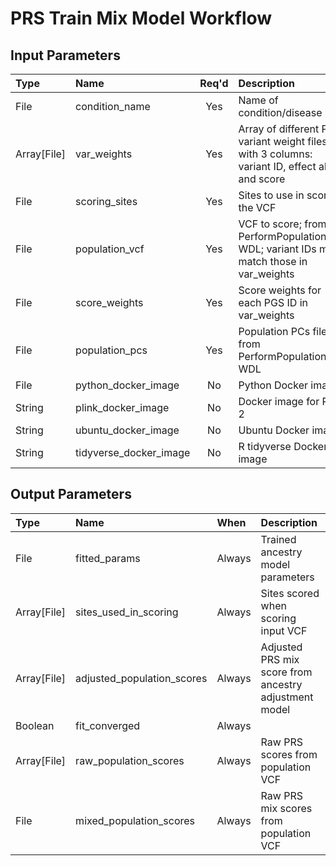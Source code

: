 # PRS Train Mix Model Workflow

## Input Parameters

| Type | Name | Req'd | Description | Default Value |
| :--- | :--- | :---: | :--- | :--- |
| File | condition_name | Yes | Name of condition/disease | |
| Array[File] | var_weights | Yes | Array of different PGS variant weight files, with 3 columns: variant ID, effect allele, and score | |
| File | scoring_sites | Yes | Sites to use in scoring the VCF | |
| File | population_vcf | Yes | VCF to score; from PerformPopulationPCA WDL; variant IDs much match those in var_weights | |
| File | score_weights | Yes | Score weights for each PGS ID in var_weights | |
| File | population_pcs | Yes | Population PCs file from PerformPopulationPCA WDL | |
| File | python_docker_image | No | Python Docker image | "python:3.9.10" |
| String | plink_docker_image | No | Docker image for Plink 2 | us.gcr.io/broad-dsde-methods/plink2_docker@sha256:4455bf22ada6769ef00ed0509b278130ed98b6172c91de69b5bc2045a60de124 |
| String | ubuntu_docker_image | No | Ubuntu Docker image | "ubuntu:21.10" |
| String | tidyverse_docker_image | No | R tidyverse Docker image | "rocker/tidyverse@sha256:0adaf2b74b0aa79dada2e829481fa63207d15cd73fc1d8afc37e36b03778f7e1" |

## Output Parameters

| Type | Name | When | Description |
| :--- | :--- | :--- | :--- |
| File | fitted_params | Always | Trained ancestry model parameters |
| Array[File] | sites_used_in_scoring | Always | Sites scored when scoring input VCF |
| Array[File] | adjusted_population_scores | Always | Adjusted PRS mix score from ancestry adjustment model |
| Boolean | fit_converged | Always | |
| Array[File] | raw_population_scores | Always | Raw PRS scores from population VCF |
| File | mixed_population_scores | Always | Raw PRS mix scores from population VCF |
